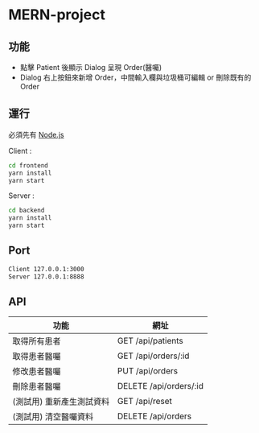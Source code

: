 # MERN-project

## 功能

- 點擊 Patient 後顯示 Dialog 呈現 Order(醫囑)
- Dialog 右上按鈕來新增 Order，中間輸入欄與垃圾桶可編輯 or 刪除既有的 Order

## 運行

必須先有 [Node.js](https://nodejs.org/)

Client :

```sh
cd frontend
yarn install
yarn start
```

Server :

```sh
cd backend
yarn install
yarn start
```

## Port

```sh
Client 127.0.0.1:3000
Server 127.0.0.1:8888
```

## API

| 功能                      | 網址                   |
| ------------------------- | ---------------------- |
| 取得所有患者              | GET /api/patients      |
| 取得患者醫囑              | GET /api/orders/:id    |
| 修改患者醫囑              | PUT /api/orders        |
| 刪除患者醫囑              | DELETE /api/orders/:id |
| (測試用) 重新產生測試資料 | GET /api/reset         |
| (測試用) 清空醫囑資料     | DELETE /api/orders     |
